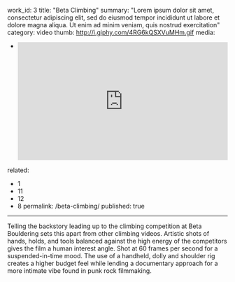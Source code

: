 work_id: 3
title: "Beta Climbing"
summary: "Lorem ipsum dolor sit amet, consectetur adipiscing elit, sed do eiusmod tempor incididunt ut labore et dolore magna aliqua. Ut enim ad minim veniam, quis nostrud exercitation"
category: video
thumb: http://i.giphy.com/4RG6kQSXVuMHm.gif
media:
  - <style>.embed-container { position: relative; padding-bottom: 56.25%; height: 0; overflow: hidden; max-width: 100%; } .embed-container iframe, .embed-container object, .embed-container embed { position: absolute; top: 0; left: 0; width: 100%; height: 100%; }</style><div class='embed-container'><iframe src='http://www.youtube.com/embed/byg6LGwvPgw' frameborder='0' allowfullscreen></iframe></div>
related:
  - 1
  - 11
  - 12
  - 8
permalink: /beta-climbing/
published: true
---
Telling the backstory leading up to the climbing competition at Beta Bouldering sets this apart from other climbing videos. Artistic shots of hands, holds, and tools balanced against the high energy of the competitors gives the film a human interest angle. Shot at 60 frames per second for a suspended-in-time mood. The use of a handheld, dolly and shoulder rig creates a higher budget feel while lending a documentary approach for a more intimate vibe found in punk rock filmmaking. 
